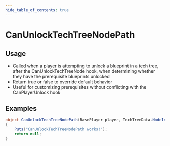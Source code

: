 ```yaml
---
hide_table_of_contents: true
---
```


# CanUnlockTechTreeNodePath

## Usage

* Called when a player is attempting to unlock a blueprint in a tech tree, after the CanUnlockTechTreeNode hook, when determining whether they have the prerequisite blueprints unlocked
* Return true or false to override default behavior
* Useful for customizing prerequisites without conflicting with the CanPlayerUnlock hook

## Examples

```csharp title=""
object CanUnlockTechTreeNodePath(BasePlayer player, TechTreeData.NodeInstance node, TechTreeData techTree)
{
    Puts("CanUnlockTechTreeNodePath works!");
    return null;
}
```
